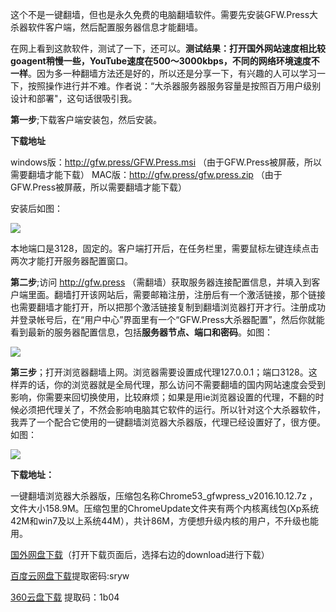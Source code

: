 这个不是一键翻墙，但也是永久免费的电脑翻墙软件。需要先安装GFW.Press大杀器软件客户端，然后配置服务器信息才能翻墙。

在网上看到这款软件，测试了一下，还可以。**测试结果：打开国外网站速度相比较goagent稍慢一些，YouTube速度在500～3000kbps，不同的网络环境速度不一样**。因为多一种翻墙方法还是好的，所以还是分享一下，有兴趣的人可以学习一下，按照操作进行并不难。作者说：“大杀器服务器服务容量是按照百万用户级别设计和部署"，这句话很吸引我。

**第一步**;下载客户端安装包，然后安装。 

**下载地址** 

windows版：http://gfw.press/GFW.Press.msi （由于GFW.Press被屏蔽，所以需要翻墙才能下载）
MAC版：http://gfw.press/gfw.press.zip  （由于GFW.Press被屏蔽，所以需要翻墙才能下载）

安装后如图：

![](https://raw.githubusercontent.com/Alvin9999/pac2/master/大杀器2.png)

本地端口是3128，固定的。客户端打开后，在任务栏里，需要鼠标左键连续点击两次才能打开服务器配置窗口。

**第二步**;访问 http://gfw.press （需翻墙）获取服务器连接配置信息，并填入到客户端里面。翻墙打开该网站后，需要邮箱注册，注册后有一个激活链接，那个链接也需要翻墙才能打开，所以把那个激活链接复制到翻墙浏览器打开才行。注册成功并登录帐号后，在“用户中心”界面里有一个“GFW.Press大杀器配置”，然后你就能看到最新的服务器配置信息，包括**服务器节点、端口和密码**。如图：

![](https://raw.githubusercontent.com/Alvin9999/pac2/master/大杀器3.png)

**第三步**；打开浏览器翻墙上网。浏览器需要设置成代理127.0.0.1；端口3128。这样弄的话，你的浏览器就是全局代理，那么访问不需要翻墙的国内网站速度会受到影响，你需要来回切换使用，比较麻烦；如果是用ie浏览器设置的代理，不翻的时候必须把代理关了，不然会影响电脑其它软件的运行。所以针对这个大杀器软件，我弄了一个配合它使用的一键翻墙浏览器大杀器版，代理已经设置好了，很方便。如图：

![](https://raw.githubusercontent.com/Alvin9999/pac2/master/大杀器1.png)

**下载地址：**

一键翻墙浏览器大杀器版，压缩包名称Chrome53_gfwpress_v2016.10.12.7z ，文件大小158.9M。压缩包里的ChromeUpdate文件夹有两个内核离线包(Xp系统42M和win7及以上系统44M），共计86M，方便想升级内核的用户，不升级也能用。

[国外网盘下载](https://mega.nz/#!E5BiDSRI!rycX6LSpkC3PQN2AVqGgxispxK3N0mcEZQOhnTxOG4c)（打开下载页面后，选择右边的download进行下载）

[百度云网盘下载](http://pan.baidu.com/s/1pLk00Cb)提取密码:sryw

[360云盘下载](https://yunpan.cn/cvxT66rkPCYvb ) 提取码：1b04
